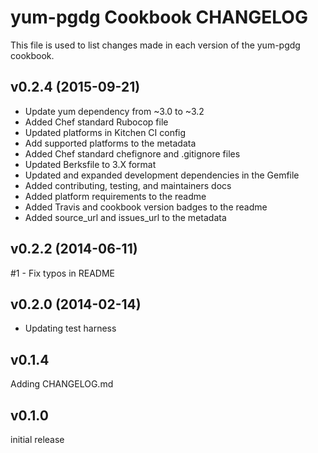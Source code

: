 yum-pgdg Cookbook CHANGELOG
======================
This file is used to list changes made in each version of the yum-pgdg cookbook.

v0.2.4 (2015-09-21)
-------------------
- Update yum dependency from ~3.0 to ~3.2
- Added Chef standard Rubocop file
- Updated platforms in Kitchen CI config
- Add supported platforms to the metadata
- Added Chef standard chefignore and .gitignore files
- Updated Berksfile to 3.X format
- Updated and expanded development dependencies in the Gemfile
- Added contributing, testing, and maintainers docs
- Added platform requirements to the readme
- Added Travis and cookbook version badges to the readme
- Added source_url and issues_url to the metadata

v0.2.2 (2014-06-11)
-------------------
#1 - Fix typos in README


v0.2.0 (2014-02-14)
-------------------
- Updating test harness

v0.1.4
------
Adding CHANGELOG.md

v0.1.0
------
initial release
